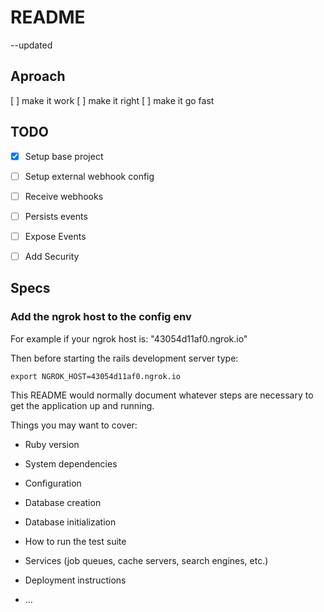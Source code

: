 # README
--updated

## Aproach
[ ] make it work
[ ] make it right
[ ] make it go fast

## TODO
- [X] Setup base project
- [ ] Setup external webhook config
- [ ] Receive webhooks
- [ ] Persists events
- [ ] Expose Events
- [ ] Add Security


## Specs

### Add the ngrok host to the config env
For example if your ngrok host is: "43054d11af0.ngrok.io"

Then before starting the rails development server type:

```
export NGROK_HOST=43054d11af0.ngrok.io
```





This README would normally document whatever steps are necessary to get the
application up and running.

Things you may want to cover:

* Ruby version

* System dependencies

* Configuration

* Database creation

* Database initialization

* How to run the test suite

* Services (job queues, cache servers, search engines, etc.)

* Deployment instructions

* ...
